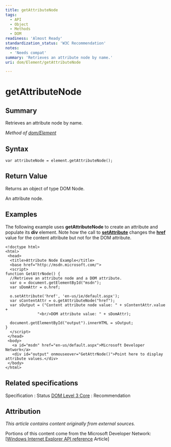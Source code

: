 ```yaml
---
title: getAttributeNode
tags:
  - API
  - Object
  - Methods
  - DOM
readiness: 'Almost Ready'
standardization_status: 'W3C Recommendation'
notes:
  - 'Needs compat'
summary: 'Retrieves an attribute node by name.'
uri: dom/Element/getAttributeNode

---
```

# getAttributeNode

## Summary

Retrieves an attribute node by name.

*Method of [dom/Element](/dom/Element)*

## Syntax

``` {.js}
var attributeNode = element.getAttributeNode();
```

## Return Value

Returns an object of type DOM Node.

An attribute node.

## Examples

The following example uses **getAttributeNode** to create an attribute and populate its **div** element. Note how the call to [**setAttribute**](/dom/Element/setAttribute) changes the [**href**](/html/attributes/href) value for the content attribute but not for the DOM attribute.

``` {.html}
<!doctype html>
<html>
 <head>
  <title>Attribute Node Example</title>
  <base href="http://msdn.microsoft.com/">
  <script>
function GetAttrNode() {
  //Retrieve an attribute node and a DOM attribute.
  var o = document.getElementById("msdn");
  var sDomAttr = o.href;

  o.setAttribute('href', 'en-us/ie/default.aspx');
  var sContentAttr = o.getAttributeNode("href");
  var sOutput = ("Content attribute node value: " + sContentAttr.value +
              "<br/>DOM attribute value: " + sDomAttr);

  document.getElementById("output").innerHTML = sOutput;
}
  </script>
 </head>
 <body>
   <a id="msdn" href="en-us/default.aspx">Microsoft Developer Network</a>
   <div id="output" onmouseover="GetAttrNode()">Point here to display attribute values.</div>
 </body>
</html>
```

## Related specifications

Specification
:   Status
[DOM Level 3 Core](http://www.w3.org/TR/DOM-Level-3-Core/)
:   Recommendation

## Attribution

*This article contains content originally from external sources.*

Portions of this content come from the Microsoft Developer Network: [[Windows Internet Explorer API reference](http://msdn.microsoft.com/en-us/library/ie/hh828809%28v=vs.85%29.aspx) Article]

